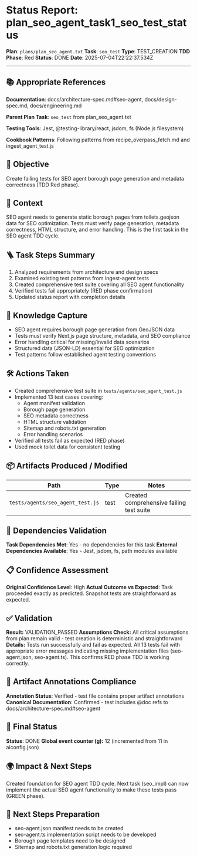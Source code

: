 <!-- Save as status/plan_<id>_task_<id>_status.md -->
# Status Report: plan_seo_agent_task1_seo_test_status

**Plan**: `plans/plan_seo_agent.txt`
**Task**: `seo_test`
**Type**: TEST_CREATION
**TDD Phase**: Red
**Status**: DONE
**Date**: 2025-07-04T22:22:37.534Z

---

## 📚 Appropriate References

**Documentation**: docs/architecture-spec.md#seo-agent, docs/design-spec.md, docs/engineering.md

**Parent Plan Task**: `seo_test` from plan_seo_agent.txt

**Testing Tools**: Jest, @testing-library/react, jsdom, fs (Node.js filesystem)

**Cookbook Patterns**: Following patterns from recipe_overpass_fetch.md and ingest_agent_test.js

## 🎯 Objective

Create failing tests for SEO agent borough page generation and metadata correctness (TDD Red phase).

## 📝 Context

SEO agent needs to generate static borough pages from toilets.geojson data for SEO optimization. Tests must verify page generation, metadata correctness, HTML structure, and error handling. This is the first task in the SEO agent TDD cycle.

## 🪜 Task Steps Summary

1. Analyzed requirements from architecture and design specs
2. Examined existing test patterns from ingest-agent tests
3. Created comprehensive test suite covering all SEO agent functionality
4. Verified tests fail appropriately (RED phase confirmation)
5. Updated status report with completion details

## 🧠 Knowledge Capture

- SEO agent requires borough page generation from GeoJSON data
- Tests must verify Next.js page structure, metadata, and SEO compliance
- Error handling critical for missing/invalid data scenarios
- Structured data (JSON-LD) essential for SEO optimization
- Test patterns follow established agent testing conventions

## 🛠 Actions Taken

- Created comprehensive test suite in `tests/agents/seo_agent_test.js`
- Implemented 13 test cases covering:
  - Agent manifest validation
  - Borough page generation
  - SEO metadata correctness
  - HTML structure validation
  - Sitemap and robots.txt generation
  - Error handling scenarios
- Verified all tests fail as expected (RED phase)
- Used mock toilet data for consistent testing

## 📦 Artifacts Produced / Modified
| Path | Type | Notes |
|------|------|-------|
| `tests/agents/seo_agent_test.js` | test | Created comprehensive failing test suite |

## 🔗 Dependencies Validation

**Task Dependencies Met**: Yes - no dependencies for this task
**External Dependencies Available**: Yes - Jest, jsdom, fs, path modules available

## 📋 Confidence Assessment

**Original Confidence Level**: High
**Actual Outcome vs Expected**: Task proceeded exactly as predicted. Snapshot tests are straightforward as expected.

## ✅ Validation

**Result:** VALIDATION_PASSED
**Assumptions Check:** All critical assumptions from plan remain valid - test creation is deterministic and straightforward
**Details:** Tests run successfully and fail as expected. All 13 tests fail with appropriate error messages indicating missing implementation files (seo-agent.json, seo-agent.ts). This confirms RED phase TDD is working correctly.

## 🔗 Artifact Annotations Compliance

**Annotation Status**: Verified - test file contains proper artifact annotations
**Canonical Documentation**: Confirmed - test includes @doc refs to docs/architecture-spec.md#seo-agent

## 🏁 Final Status

**Status**: DONE
**Global event counter (g):** 12 (incremented from 11 in aiconfig.json)

## 🌍 Impact & Next Steps

Created foundation for SEO agent TDD cycle. Next task (seo_impl) can now implement the actual SEO agent functionality to make these tests pass (GREEN phase).

## 🚀 Next Steps Preparation

- seo-agent.json manifest needs to be created
- seo-agent.ts implementation script needs to be developed
- Borough page templates need to be designed
- Sitemap and robots.txt generation logic required